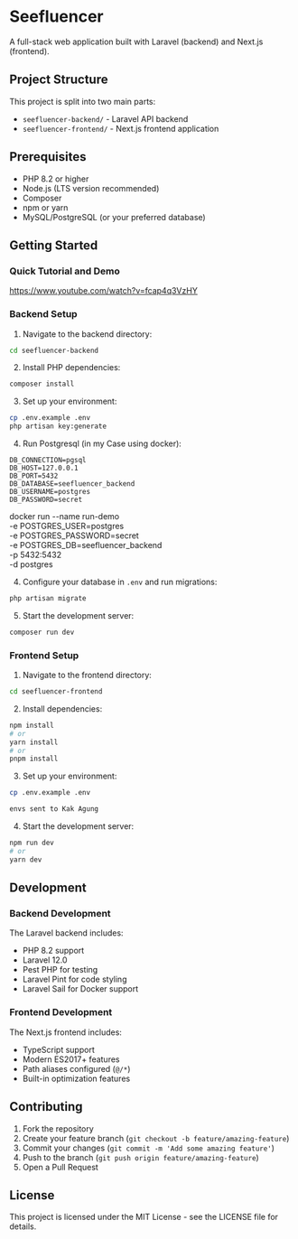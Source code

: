 # Seefluencer

A full-stack web application built with Laravel (backend) and Next.js (frontend).

## Project Structure

This project is split into two main parts:
- `seefluencer-backend/` - Laravel API backend
- `seefluencer-frontend/` - Next.js frontend application

## Prerequisites

- PHP 8.2 or higher
- Node.js (LTS version recommended)
- Composer
- npm or yarn
- MySQL/PostgreSQL (or your preferred database)

## Getting Started

### Quick Tutorial and Demo
https://www.youtube.com/watch?v=fcap4q3VzHY

### Backend Setup

1. Navigate to the backend directory:
```bash
cd seefluencer-backend
```

2. Install PHP dependencies:
```bash
composer install
```

3. Set up your environment:
```bash
cp .env.example .env
php artisan key:generate

```

4. Run Postgresql (in my Case using docker):
```
DB_CONNECTION=pgsql
DB_HOST=127.0.0.1
DB_PORT=5432
DB_DATABASE=seefluencer_backend
DB_USERNAME=postgres
DB_PASSWORD=secret
```
docker run --name run-demo \
  -e POSTGRES_USER=postgres \
  -e POSTGRES_PASSWORD=secret \
  -e POSTGRES_DB=seefluencer_backend \
  -p 5432:5432 \
  -d postgres


4. Configure your database in `.env` and run migrations:
```bash
php artisan migrate
```

5. Start the development server:
```bash
composer run dev
```

### Frontend Setup

1. Navigate to the frontend directory:
```bash
cd seefluencer-frontend
```

2. Install dependencies:
```bash
npm install
# or
yarn install
# or
pnpm install
```

3. Set up your environment:
```bash
cp .env.example .env

envs sent to Kak Agung
```

4. Start the development server:
```bash
npm run dev
# or
yarn dev
```

## Development

### Backend Development

The Laravel backend includes:
- PHP 8.2 support
- Laravel 12.0
- Pest PHP for testing
- Laravel Pint for code styling
- Laravel Sail for Docker support

### Frontend Development

The Next.js frontend includes:
- TypeScript support
- Modern ES2017+ features
- Path aliases configured (`@/*`)
- Built-in optimization features


## Contributing

1. Fork the repository
2. Create your feature branch (`git checkout -b feature/amazing-feature`)
3. Commit your changes (`git commit -m 'Add some amazing feature'`)
4. Push to the branch (`git push origin feature/amazing-feature`)
5. Open a Pull Request

## License

This project is licensed under the MIT License - see the LICENSE file for details.






